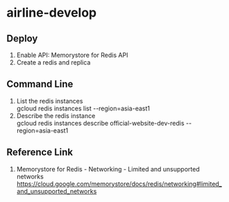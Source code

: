 # airline-develop
## Deploy
1. Enable API: Memorystore for Redis API<br />
2. Create a redis and replica<br />

## Command Line
1. List the redis instances<br />
gcloud redis instances list --region=asia-east1<br />
2. Describe the redis instance<br />
gcloud redis instances describe official-website-dev-redis --region=asia-east1<br />

## Reference Link
1. Memorystore for Redis - Networking - Limited and unsupported networks
https://cloud.google.com/memorystore/docs/redis/networking#limited_and_unsupported_networks
